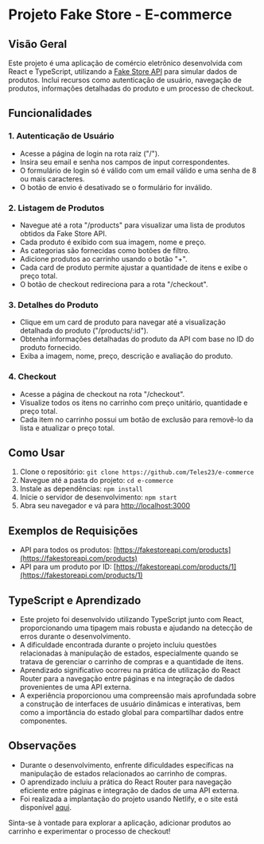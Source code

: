 # Projeto Fake Store - E-commerce

## Visão Geral

Este projeto é uma aplicação de comércio eletrônico desenvolvida com React e TypeScript, utilizando a [Fake Store API](https://fakestoreapi.com/products) para simular dados de produtos. Inclui recursos como autenticação de usuário, navegação de produtos, informações detalhadas do produto e um processo de checkout.

## Funcionalidades

### 1. Autenticação de Usuário

- Acesse a página de login na rota raiz ("/").
- Insira seu email e senha nos campos de input correspondentes.
- O formulário de login só é válido com um email válido e uma senha de 8 ou mais caracteres.
- O botão de envio é desativado se o formulário for inválido.

### 2. Listagem de Produtos

- Navegue até a rota "/products" para visualizar uma lista de produtos obtidos da Fake Store API.
- Cada produto é exibido com sua imagem, nome e preço.
- As categorias são fornecidas como botões de filtro.
- Adicione produtos ao carrinho usando o botão "+".
- Cada card de produto permite ajustar a quantidade de itens e exibe o preço total.
- O botão de checkout redireciona para a rota "/checkout".

### 3. Detalhes do Produto

- Clique em um card de produto para navegar até a visualização detalhada do produto ("/products/:id").
- Obtenha informações detalhadas do produto da API com base no ID do produto fornecido.
- Exiba a imagem, nome, preço, descrição e avaliação do produto.

### 4. Checkout

- Acesse a página de checkout na rota "/checkout".
- Visualize todos os itens no carrinho com preço unitário, quantidade e preço total.
- Cada item no carrinho possui um botão de exclusão para removê-lo da lista e atualizar o preço total.

## Como Usar

1. Clone o repositório: `git clone https://github.com/Teles23/e-commerce`
2. Navegue até a pasta do projeto: `cd e-commerce`
3. Instale as dependências: `npm install`
4. Inicie o servidor de desenvolvimento: `npm start`
5. Abra seu navegador e vá para [http://localhost:3000](http://localhost:3000)

## Exemplos de Requisições

- API para todos os produtos: [https://fakestoreapi.com/products](https://fakestoreapi.com/products)
- API para um produto por ID: [https://fakestoreapi.com/products/1](https://fakestoreapi.com/products/1)

## TypeScript e Aprendizado

- Este projeto foi desenvolvido utilizando TypeScript junto com React, proporcionando uma tipagem mais robusta e ajudando na detecção de erros durante o desenvolvimento.
- A dificuldade encontrada durante o projeto incluiu questões relacionadas à manipulação de estados, especialmente quando se tratava de gerenciar o carrinho de compras e a quantidade de itens.
- Aprendizado significativo ocorreu na prática de utilização do React Router para a navegação entre páginas e na integração de dados provenientes de uma API externa.
- A experiência proporcionou uma compreensão mais aprofundada sobre a construção de interfaces de usuário dinâmicas e interativas, bem como a importância do estado global para compartilhar dados entre componentes.

## Observações

- Durante o desenvolvimento, enfrente dificuldades específicas na manipulação de estados relacionados ao carrinho de compras.
- O aprendizado incluiu a prática do React Router para navegação eficiente entre páginas e integração de dados de uma API externa.
- Foi realizada a implantação do projeto usando Netlify, e o site está disponível [aqui](https://ecommerce-unifel.netlify.app/).

Sinta-se à vontade para explorar a aplicação, adicionar produtos ao carrinho e experimentar o processo de checkout!
